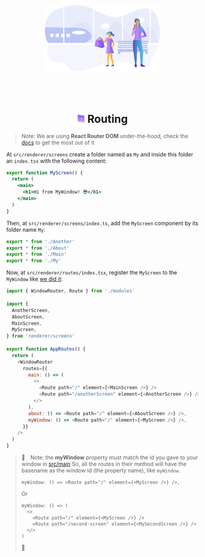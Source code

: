 <p align="center">
  <img src="./images/routing.svg" alt="" width="60%" />
</p>

<br />
<br />
<br />

<h1 align="center"><img src="./images/bullet.svg" width="20" /> Routing</h1>

> Note: We are using **React Router DOM** under-the-hood, check the [docs](https://v5.reactrouter.com/web/guides/quick-start) to get the most out of it

At `src/renderer/screens` create a folder named as `My` and inside this folder an `index.tsx` with the following content:

```jsx
export function MyScreen() {
  return (
    <main>
      <h1>Hi from MyWindow! 😎</h1>
    </main>
  )
}
```
Then, at `src/renderer/screens/index.ts`, add the `MyScreen` component by its folder name `My`:
```jsx
export * from './Another'
export * from './About'
export * from './Main'
export * from './My'
```
Now, at `src/renderer/routes/index.tsx`, register the `MyScreen` to the `MyWindow` like [we did it](./CREATING_WINDOWS.md#creating-a-regular-window):
```js
import { WindowRouter, Route } from './modules'

import {
  AnotherScreen,
  AboutScreen,
  MainScreen,
  MyScreen,
} from 'renderer/screens'

export function AppRoutes() {
  return (
    <WindowRouter
      routes={{
        main: () => (
          <>
            <Route path="/" element={<MainScreen />} />
            <Route path="/anotherScreen" element={<AnotherScreen />} />
          </>
        ),
        about: () => <Route path="/" element={<AboutScreen />} />,
        myWindow: () => <Route path="/" element={<MyScreen />} />,
      }}
    />
  )
}
```
> 🧐 Note: the **myWindow** property must match the id you gave to your window in [src/main](https://github.com/daltonmenezes/electron-app/blob/main/src/main/windows/Main/index.ts#L12)
So, all the routes in their method will have the basename as the window id (the property name), like `myWindow`.
> ```tsx
> myWindow: () => <Route path="/" element={<MyScreen />} />,
> ```
> Or
> ```tsx
> myWindow: () => (
>   <>
>     <Route path="/" element={<MyScreen />} />
>     <Route path="/second-screen" element={<MySecondScreen />} />
>   </>
> )
> ```
> 🎉

